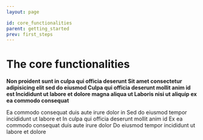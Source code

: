 ```yaml
---
layout: page

id: core_functionalities
parent: getting_started
prev: first_steps
---
```

# The core functionalities

**Non proident sunt in culpa qui officia deserunt Sit amet consectetur
adipisicing elit sed do eiusmod Culpa qui officia deserunt mollit anim id est
Incididunt ut labore et dolore magna aliqua ut Laboris nisi ut aliquip ex ea
commodo consequat**

Ea commodo consequat duis aute irure dolor in Sed do eiusmod tempor incididunt
ut labore et In culpa qui officia deserunt mollit anim id Ex ea commodo
consequat duis aute irure dolor Do eiusmod tempor incididunt ut labore et dolore
